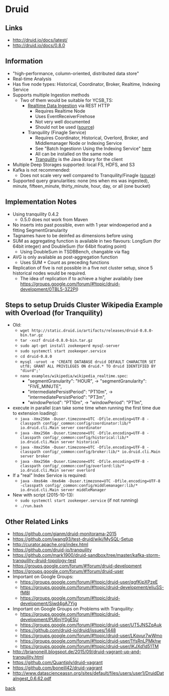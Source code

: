 # Druid

## Links

* http://druid.io/docs/latest/
* http://druid.io/docs/0.8.0

## Information

* "high-performance, column-oriented, distributed data store"
* Real-time Analysis
* Has five node types:  Historical, Coordinator, Broker, Realtime, Indexing Service
* Supports multiple Ingestion methods
  * Two of them would be suitable for YCSB_TS:
    * [Realtime Data Ingestion](http://druid.io/docs/latest/ingestion/realtime-ingestion.html) via REST HTTP
      * Requires Realtime Node
      * Uses EventReceiverFirehose
      * Not very well documented
      * Should not be used ([source](https://groups.google.com/forum/#!topic/druid-development/DR89YlMzyKU))
    * Tranquility (Finagle Service)
        * Requires Coordinator, Historical, Overlord, Broker, and Middlemanager Node or Indexing Service
        * See "Batch Ingestionn Using the Indexing Service" [here](http://druid.io/docs/latest/ingestion/batch-ingestion.html)
        * All can be installed on the same node
        * [Tranquility](https://github.com/druid-io/tranquility) is the Java library for the client
* Multiple Deep Storages supported: local FS, HDFS, and S3
* Kafka is not recommended:
    * Does not scale very well compared to Tranquility/Finagle ([souce](https://groups.google.com/forum/#!searchin/druid-development/fangjin$20yang$20%22thoughts%22/druid-development/aRMmNHQGdhI/muBGl0Xi_wgJ))
* Supported query granularities:  none (ms when ms was ingested), minute, fifteen_minute, thirty_minute, hour, day, or all (one bucket) 
    
## Implementation Notes

* Using tranquility 0.4.2
    * 0.5.0 does not work from Maven
* No inserts into past possible, even with 1 year windowperiod and a fitting SegmentGranularity
* Tagnames have to be deinfed as dimensions before using
* SUM as aggregating function is available in two flavours: LongSum (for 64bit integer) and DoubleSum (for 64bit floating point)
    * Using DoubleSum in TSDBBench, changable via flag
* AVG is only available as post-aggregation function
    * Uses SUM + Count as preceding functions
* Replication of five is not possible in a five not cluster setup, since 5 historical nodes would be required.
    * The idea of replication if to achieve a higher availabily (see https://groups.google.com/forum/#!topic/druid-development/0TBL5-3Z2PI)

## Steps to setup Druids Cluster Wikipedia Example with Overload (for Tranquility)
* Old:
    * `wget http://static.druid.io/artifacts/releases/druid-0.8.0-bin.tar.gz`
    * `tar -xvzf druid-0.8.0-bin.tar.gz`
    * `sudo apt-get install zookeeperd mysql-server`
    * `sudo systemctl start zookeeper.service`
    * `cd druid-0.8.0`
    * `mysql -uroot -e 'CREATE DATABASE druid DEFAULT CHARACTER SET utf8; GRANT ALL PRIVILEGES ON druid.* TO druid IDENTIFIED BY "diurd";'`
    * `nano examples/wikipedia/wikipedia_realtime.spec`:
        * "segmentGranularity": "HOUR", -> "segmentGranularity": "FIVE_MINUTE",
        * "intermediatePersistPeriod": "PT10m", -> "intermediatePersistPeriod": "PT3m",
        * "windowPeriod": "PT10m", -> "windowPeriod": "PT1m",
* execute in parallel (can take some time when running the first time due to extension loading):
    * `java -Xmx256m -Duser.timezone=UTC -Dfile.encoding=UTF-8 -classpath config/_common:config/coordinator:lib/* io.druid.cli.Main server coordinator`
    * `java -Xmx256m -Duser.timezone=UTC -Dfile.encoding=UTF-8 -classpath config/_common:config/historical:lib/* io.druid.cli.Main server historical`
    * `java -Xmx256m -Duser.timezone=UTC -Dfile.encoding=UTF-8 -classpath config/_common:config/broker:lib/* io.druid.cli.Main server broker`
    * `java -Xmx256m -Duser.timezone=UTC -Dfile.encoding=UTF-8 -classpath config/_common:config/overlord:lib/* io.druid.cli.Main server overlord`
* If a "real" Index Service is required:
    * `java -Xms64m -Xmx64m -Duser.timezone=UTC -Dfile.encoding=UTF-8 -classpath config/_common:config/middlemanager:lib/* io.druid.cli.Main server middleManager`
* New with script (2015-10-13):
    * `sudo systemctl start zookeeper.service` (if not running)
    * `./run.bash` 

## Other Related Links

* https://github.com/gianm/druid-monitorama-2015
* https://github.com/jwang93/test-druid/wiki/MySQL-Setup
* http://curator.apache.org/index.html
* https://github.com/druid-io/tranquility
* https://github.com/mark1900/druid-sandbox/tree/master/kafka-storm-tranquility-druid-topology-test
* https://groups.google.com/forum/#!forum/druid-development
* https://groups.google.com/forum/#!forum/druid-user
* Important on Google Groups:
  * https://groups.google.com/forum/#!topic/druid-user/qgfKipXPzeE
  * https://groups.google.com/forum/#!topic/druid-development/eIiuSS-fM8I
  * https://groups.google.com/forum/#!topic/druid-development/Siwd4gA7Yjg
* Important on Google Groups on Problems with Tranquility:
  * https://groups.google.com/forum/#!topic/druid-development/PU6njY0gE5U
  * https://groups.google.com/forum/#!topic/druid-user/UT5JNSZqAuk
  * https://github.com/druid-io/druid/issues/1448
  * https://groups.google.com/forum/#!topic/druid-user/LKqvur7wWmo
  * https://groups.google.com/forum/#!topic/druid-user/1YsRnLPMkhw
  * https://groups.google.com/forum/#!topic/druid-user/IKJXd1d51TM
* http://brianoneill.blogspot.de/2015/09/druid-vagrant-up-and-tranquility.html
* https://github.com/Quantiply/druid-vagrant
* https://github.com/boneill42/druid-vagrant
* http://www.datascienceassn.org/sites/default/files/users/user1/DruidDataIngest_0.6.62.pdf

[back](../)
